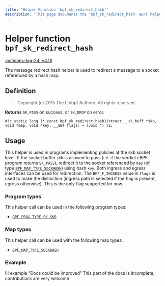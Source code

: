 ```yaml
---
title: "Helper Function 'bpf_sk_redirect_hash'"
description: "This page documents the 'bpf_sk_redirect_hash' eBPF helper function, including its definition, usage, program types that can use it, and examples."
---
```

# Helper function `bpf_sk_redirect_hash`

<!-- [FEATURE_TAG](bpf_sk_redirect_hash) -->
[:octicons-tag-24: v4.18](https://github.com/torvalds/linux/commit/81110384441a59cff47430f20f049e69b98c17f4)
<!-- [/FEATURE_TAG] -->

The message redirect hash helper is used to redirect a message to a socket referenced by a hash map.

## Definition

> Copyright (c) 2015 The Libbpf Authors. All rights reserved.


**Returns**
`SK_PASS` on success, or `SK_DROP` on error.

`#!c static long (* const bpf_sk_redirect_hash)(struct __sk_buff *skb, void *map, void *key, __u64 flags) = (void *) 72;`

## Usage

This helper is used in programs implementing policies at the skb socket level. If the socket buffer `skb` is allowed to pass (i.e. if the verdict eBPF program returns `SK_PASS`), redirect it to the socket referenced by `map` (of type [`BPF_MAP_TYPE_SOCKHASH`](../map-type/BPF_MAP_TYPE_SOCKHASH.md)) using hash `key`. Both ingress and egress interfaces can be used for redirection. The `BPF_F_INGRESS` value in `flags` is used to make the distinction (ingress path is selected if the flag is present, egress otherwise). This is the only flag supported for now.

### Program types

This helper call can be used in the following program types:

<!-- DO NOT EDIT MANUALLY -->
<!-- [HELPER_FUNC_PROG_REF] -->
 * [`BPF_PROG_TYPE_SK_SKB`](../program-type/BPF_PROG_TYPE_SK_SKB.md)
<!-- [/HELPER_FUNC_PROG_REF] -->

### Map types

This helper call can be used with the following map types:

<!-- DO NOT EDIT MANUALLY -->
<!-- [HELPER_FUNC_MAP_REF] -->
 * [`BPF_MAP_TYPE_SOCKHASH`](../map-type/BPF_MAP_TYPE_SOCKHASH.md)
<!-- [/HELPER_FUNC_MAP_REF] -->

### Example

!!! example "Docs could be improved"
    This part of the docs is incomplete, contributions are very welcome
